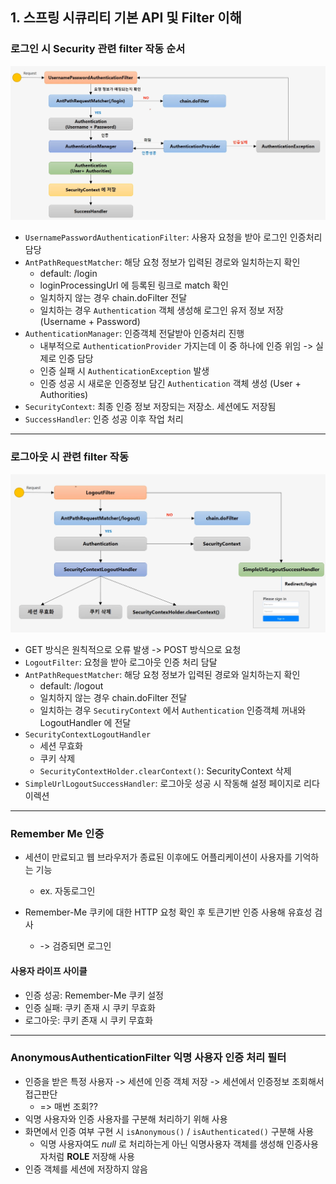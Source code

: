 ## 1. 스프링 시큐리티 기본 API 및 Filter 이해


### 로그인 시 Security 관련 filter 작동 순서
![img.png](img/img.png)

- `UsernamePasswordAuthenticationFilter`: 사용자 요청을 받아 로그인 인증처리 담당
- `AntPathRequestMatcher`: 해당 요청 정보가 입력된 경로와 일치하는지 확인
  - default: /login
  - loginProcessingUrl 에 등록된 링크로 match 확인
  - 일치하지 않는 경우 chain.doFilter 전달
  - 일치하는 경우 `Authentication` 객체 생성해 로그인 유저 정보 저장 (Username + Password)
- `AuthenticationManager`: 인증객체 전달받아 인증처리 진행
  - 내부적으로 `AuthenticationProvider` 가지는데 이 중 하나에 인증 위임 -> 실제로 인증 담당
  - 인증 실패 시 `AuthenticationException` 발생
  - 인증 성공 시 새로운 인증정보 담긴 `Authentication` 객체 생성 (User + Authorities)
- `SecurityContext`: 최종 인증 정보 저장되는 저장소. 세션에도 저장됨
- `SuccessHandler`: 인증 성공 이후 작업 처리


---


### 로그아웃 시 관련 filter 작동
![img_1.png](img/img_1.png)

- GET 방식은 원칙적으로 오류 발생 -> POST 방식으로 요청
- `LogoutFilter`: 요청을 받아 로그아웃 인증 처리 담달
- `AntPathRequestMatcher`: 해당 요청 정보가 입력된 경로와 일치하는지 확인
  - default: /logout
  - 일치하지 않는 경우 chain.doFilter 전달
  - 일치하는 경우 `SecutiryContext` 에서 `Authentication` 인증객체 꺼내와 LogoutHandler 에 전달
- `SecurityContextLogoutHandler`
  - 세션 무효화
  - 쿠키 삭제
  - `SecurityContextHolder.clearContext()`: SecurityContext 삭제
- `SimpleUrlLogoutSuccessHandler`: 로그아웃 성공 시 작동해 설정 페이지로 리다이렉션


---


### Remember Me 인증
- 세션이 만료되고 웹 브라우저가 종료된 이후에도 어플리케이션이 사용자를 기억하는 기능
  - ex. 자동로그인

- Remember-Me 쿠키에 대한 HTTP 요청 확인 후 토큰기반 인증 사용해 유효성 검사
  - -> 검증되면 로그인

#### 사용자 라이프 사이클
- 인증 성공: Remember-Me 쿠키 설정
- 인증 실패: 쿠키 존재 시 쿠키 무효화
- 로그아웃: 쿠키 존재 시 쿠키 무효화


---


### AnonymousAuthenticationFilter 익명 사용자 인증 처리 필터
- 인증을 받은 특정 사용자 -> 세션에 인증 객체 저장 -> 세션에서 인증정보 조회해서 접근판단
  - => 매번 조회??
- 익명 사용자와 인증 사용자를 구분해 처리하기 위해 사용
- 화면에서 인증 여부 구현 시 `isAnonymous()` / `isAuthenticated()` 구분해 사용
  - 익명 사용자여도 _null_ 로 처리하는게 아닌 익명사용자 객체를 생성해 인증사용자처럼 **ROLE** 저장해 사용
- 인증 객체를 세션에 저장하지 않음


